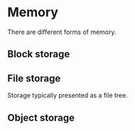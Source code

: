 # Memory

There are different forms of memory.

## Block storage

## File storage

Storage typically presented as a file tree.

## Object storage
